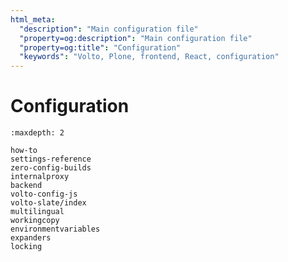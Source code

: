 ```yaml
---
html_meta:
  "description": "Main configuration file"
  "property=og:description": "Main configuration file"
  "property=og:title": "Configuration"
  "keywords": "Volto, Plone, frontend, React, configuration"
---
```


# Configuration

```{toctree}
:maxdepth: 2

how-to
settings-reference
zero-config-builds
internalproxy
backend
volto-config-js
volto-slate/index
multilingual
workingcopy
environmentvariables
expanders
locking
```
